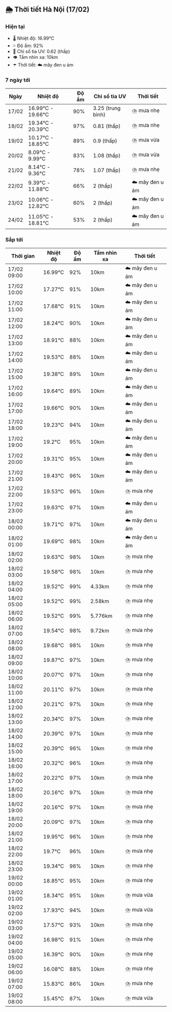 ## 🌦️ Thời tiết Hà Nội (17/02)

### Hiện tại

- 🌡️ Nhiệt độ: 16.99℃
- 💦 Độ ẩm: 92%
- 🌟 Chỉ số tia UV: 0.62 (thấp)
- 👁️ Tầm nhìn xa: 10km
- ☂️ Thời tiết: ☁️ mây đen u ám

### 7 ngày tới

| Ngày | Nhiệt độ | Độ ẩm | Chỉ số tia UV | Thời tiết |
| --- | --- | --- | --- | --- |
| 17/02 | 16.99℃ - 19.66℃ | 90% | 3.25 (trung bình) | ⛈️ mưa nhẹ |
| 18/02 | 19.34℃ - 20.39℃ | 97% | 0.81 (thấp) | ⛈️ mưa nhẹ |
| 19/02 | 10.17℃ - 18.85℃ | 89% | 0.9 (thấp) | ⛈️ mưa vừa |
| 20/02 | 8.09℃ - 9.99℃ | 83% | 1.08 (thấp) | ⛈️ mưa vừa |
| 21/02 | 8.14℃ - 9.36℃ | 78% | 1.07 (thấp) | ⛈️ mưa nhẹ |
| 22/02 | 9.39℃ - 11.88℃ | 66% | 2 (thấp) | ☁️ mây đen u ám |
| 23/02 | 10.06℃ - 12.82℃ | 60% | 2 (thấp) | ☁️ mây đen u ám |
| 24/02 | 11.05℃ - 18.81℃ | 53% | 2 (thấp) | ☁️ mây đen u ám |

### Sắp tới

| Thời gian | Nhiệt độ | Độ ẩm | Tầm nhìn xa | Thời tiết |
| --- | --- | --- | --- | --- |
| 17/02 09:00 | 16.99℃ | 92% | 10km | ☁️ mây đen u ám |
| 17/02 10:00 | 17.27℃ | 91% | 10km | ☁️ mây đen u ám |
| 17/02 11:00 | 17.68℃ | 91% | 10km | ☁️ mây đen u ám |
| 17/02 12:00 | 18.24℃ | 90% | 10km | ☁️ mây đen u ám |
| 17/02 13:00 | 18.91℃ | 88% | 10km | ☁️ mây đen u ám |
| 17/02 14:00 | 19.53℃ | 88% | 10km | ☁️ mây đen u ám |
| 17/02 15:00 | 19.38℃ | 89% | 10km | ☁️ mây đen u ám |
| 17/02 16:00 | 19.64℃ | 89% | 10km | ☁️ mây đen u ám |
| 17/02 17:00 | 19.66℃ | 90% | 10km | ☁️ mây đen u ám |
| 17/02 18:00 | 19.23℃ | 94% | 10km | ☁️ mây đen u ám |
| 17/02 19:00 | 19.2℃ | 95% | 10km | ☁️ mây đen u ám |
| 17/02 20:00 | 19.31℃ | 95% | 10km | ☁️ mây đen u ám |
| 17/02 21:00 | 19.43℃ | 96% | 10km | ☁️ mây đen u ám |
| 17/02 22:00 | 19.53℃ | 96% | 10km | ⛈️ mưa nhẹ |
| 17/02 23:00 | 19.63℃ | 97% | 10km | ☁️ mây đen u ám |
| 18/02 00:00 | 19.71℃ | 97% | 10km | ☁️ mây đen u ám |
| 18/02 01:00 | 19.69℃ | 98% | 10km | ☁️ mây đen u ám |
| 18/02 02:00 | 19.63℃ | 98% | 10km | ⛈️ mưa nhẹ |
| 18/02 03:00 | 19.58℃ | 98% | 10km | ⛈️ mưa nhẹ |
| 18/02 04:00 | 19.52℃ | 99% | 4.33km | ⛈️ mưa nhẹ |
| 18/02 05:00 | 19.52℃ | 99% | 2.58km | ⛈️ mưa nhẹ |
| 18/02 06:00 | 19.52℃ | 99% | 5.776km | ⛈️ mưa nhẹ |
| 18/02 07:00 | 19.54℃ | 98% | 9.72km | ⛈️ mưa nhẹ |
| 18/02 08:00 | 19.68℃ | 98% | 10km | ⛈️ mưa nhẹ |
| 18/02 09:00 | 19.87℃ | 97% | 10km | ⛈️ mưa nhẹ |
| 18/02 10:00 | 20.07℃ | 97% | 10km | ⛈️ mưa nhẹ |
| 18/02 11:00 | 20.11℃ | 97% | 10km | ⛈️ mưa nhẹ |
| 18/02 12:00 | 20.21℃ | 97% | 10km | ⛈️ mưa nhẹ |
| 18/02 13:00 | 20.34℃ | 97% | 10km | ⛈️ mưa nhẹ |
| 18/02 14:00 | 20.39℃ | 97% | 10km | ⛈️ mưa nhẹ |
| 18/02 15:00 | 20.39℃ | 96% | 10km | ⛈️ mưa nhẹ |
| 18/02 16:00 | 20.32℃ | 96% | 10km | ⛈️ mưa nhẹ |
| 18/02 17:00 | 20.22℃ | 97% | 10km | ⛈️ mưa nhẹ |
| 18/02 18:00 | 20.16℃ | 97% | 10km | ⛈️ mưa nhẹ |
| 18/02 19:00 | 20.16℃ | 97% | 10km | ⛈️ mưa nhẹ |
| 18/02 20:00 | 20.09℃ | 97% | 10km | ⛈️ mưa nhẹ |
| 18/02 21:00 | 19.95℃ | 96% | 10km | ⛈️ mưa nhẹ |
| 18/02 22:00 | 19.7℃ | 96% | 10km | ⛈️ mưa nhẹ |
| 18/02 23:00 | 19.34℃ | 96% | 10km | ⛈️ mưa nhẹ |
| 19/02 00:00 | 18.85℃ | 95% | 10km | ⛈️ mưa nhẹ |
| 19/02 01:00 | 18.34℃ | 95% | 10km | ⛈️ mưa vừa |
| 19/02 02:00 | 17.93℃ | 94% | 10km | ⛈️ mưa vừa |
| 19/02 03:00 | 17.57℃ | 93% | 10km | ⛈️ mưa nhẹ |
| 19/02 04:00 | 16.98℃ | 91% | 10km | ⛈️ mưa nhẹ |
| 19/02 05:00 | 16.39℃ | 90% | 10km | ⛈️ mưa nhẹ |
| 19/02 06:00 | 16.08℃ | 88% | 10km | ⛈️ mưa nhẹ |
| 19/02 07:00 | 15.83℃ | 86% | 10km | ⛈️ mưa nhẹ |
| 19/02 08:00 | 15.45℃ | 87% | 10km | ⛈️ mưa vừa |
